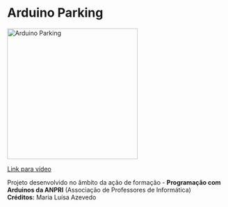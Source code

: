 # Arduino Parking

<a href="https://youtu.be/4asLb8o9oDY">
<img width="300" src="https://img.youtube.com/vi/4asLb8o9oDY/0.jpg" alt="Arduino Parking"/>
  <p>Link para vídeo</p>
</a>
<p>
  Projeto desenvolvido no âmbito da ação de formação - <b>Programação com Arduinos da ANPRI</b> (Associação de Professores de Informática)<br>
  <b>Créditos:</b> Maria Luísa Azevedo
</p>
